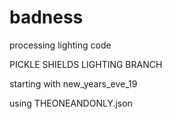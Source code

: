 # badness
processing lighting code

PICKLE SHIELDS LIGHTING BRANCH

starting with new_years_eve_19

using THEONEANDONLY.json

